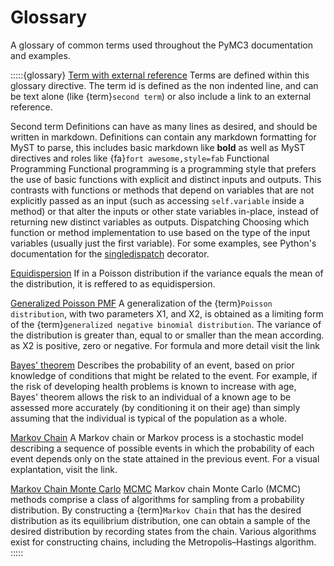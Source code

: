 # Glossary

A glossary of common terms used throughout the PyMC3 documentation and examples.

:::::{glossary}
[Term with external reference](https://www.youtube.com/watch?v=6dc7JgR8eI0)
  Terms are defined within this glossary directive. The term id is defined as the non
  indented line, and can be text alone (like {term}`second term`) or also include a link
  to an external reference.

Second term
  Definitions can have as many lines as desired, and should be written in markdown. Definitions
  can contain any markdown formatting for MyST to parse, this includes basic markdown like **bold**
  as well as MyST directives and roles like {fa}`fort awesome,style=fab`
Functional Programming
  Functional programming is a programming style that prefers the use of basic functions with explicit and distinct inputs and outputs.
  This contrasts with functions or methods that depend on variables that are not explicitly passed as an input (such as accessing `self.variable` inside a method) or that alter the inputs or other state variables in-place, instead of returning new distinct variables as outputs.
Dispatching
  Choosing which function or method implementation to use based on the type of the input variables (usually just the first variable). For some examples, see Python's documentation for the [singledispatch](https://docs.python.org/3/library/functools.html#functools.singledispatch) decorator.

[Equidispersion](http://www.ce.memphis.edu/7012/L20_CountDataModels_v2.pdf)
  If in a Poisson distribution if the variance equals the mean of the distribution, it is reffered to as equidispersion.

[Generalized Poisson PMF](https://www.sciencedirect.com/science/article/pii/S0047259X14000256)
  A generalization of the {term}`Poisson distribution`, with two parameters X1, and X2, is obtained as a limiting form of the {term}`generalized negative binomial distribution`. The variance of the distribution is greater than, equal to or smaller than the mean according. as X2 is positive, zero or negative. For formula and more detail visit the link 

[Bayes' theorem](https://en.wikipedia.org/wiki/Bayes%27_theorem)
  Describes the probability of an event, based on prior knowledge of conditions that might be related to the event. For example, if the risk of developing health problems is known to increase with age, Bayes' theorem allows the risk to an individual of a known age to be assessed more accurately (by conditioning it on their age) than simply assuming that the individual is typical of the population as a whole.

[Markov Chain](https://setosa.io/ev/markov-chains/)
  A Markov chain or Markov process is a stochastic model describing a sequence of possible events in which the probability of each event depends only on the state attained in the previous event. For a visual explantation, visit the link.

[Markov Chain Monte Carlo](https://en.wikipedia.org/wiki/Markov_chain_Monte_Carlo)
[MCMC](https://machinelearningmastery.com/markov-chain-monte-carlo-for-probability/)
  Markov chain Monte Carlo (MCMC) methods comprise a class of algorithms for sampling from a probability distribution. By constructing a {term}`Markov Chain` that has the desired distribution as its equilibrium distribution, one can obtain a sample of the desired distribution by recording states from the chain.  Various algorithms exist for constructing chains, including the Metropolis–Hastings algorithm.
:::::